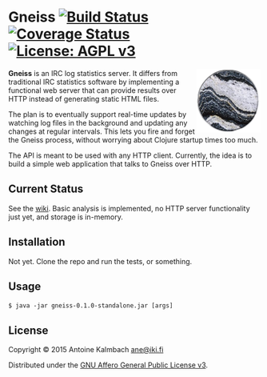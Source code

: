 # Gneiss [![Build Status](https://travis-ci.org/ane/gneiss.svg?branch=master)](https://travis-ci.org/ane/gneiss) [![Coverage Status](https://coveralls.io/repos/ane/gneiss/badge.svg?branch=master)](https://coveralls.io/r/ane/gneiss?branch=master)  [![License: AGPL v3](https://img.shields.io/badge/license-AGPL_3-green.svg)](http://www.gnu.org/licenses/agpl-3.0.html)

<img src="https://raw.githubusercontent.com/ane/gneiss/master/gneiss.png" alt="Gneiss!"
title="Gneiss, isn't it?" align="right" />


**Gneiss** is an IRC log statistics server. It differs from traditional
IRC statistics software by implementing a functional web server that can
provide results over HTTP instead of generating static HTML files.

The plan is to eventually support real-time updates by watching log files in the background
and updating any changes at regular intervals. This lets you fire and forget the
Gneiss process, without worrying about Clojure startup times too much.

The API is meant to be used with any HTTP client. Currently, the idea is to
build a simple web application that talks to Gneiss over HTTP.

## Current Status

See the [wiki](https://github.com/ane/gneiss/wiki/Roadmap). Basic analysis is implemented,
no HTTP server functionality just yet, and storage is in-memory.

## Installation

Not yet. Clone the repo and run the tests, or something.

## Usage

    $ java -jar gneiss-0.1.0-standalone.jar [args]

## License

Copyright © 2015 Antoine Kalmbach <ane@iki.fi>

Distributed under the [GNU Affero General Public License v3](http://www.gnu.org/licenses/agpl-3.0.html).

